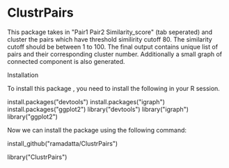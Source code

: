 # ClustrPairs

This package takes in "Pair1  Pair2 Similarity_score" (tab seperated) and cluster the pairs which have threshold similirity cutoff 80. 
The similarity cutoff should be between 1 to 100.
The final output contains unique list of pairs and their corresponding cluster number. 
Additionally a small graph of connected component is also generated.


Installation

To install this package , you need to install the following in your R session.

install.packages("devtools")
install.packages("igraph")
install.packages("ggplot2")
library("devtools")
library("igraph")
library("ggplot2")

Now we can install the package using the following command:

install_github("ramadatta/ClustrPairs")

library("ClustrPairs")


